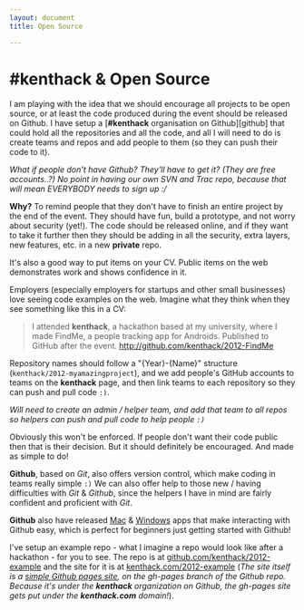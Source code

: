 ```yaml
---
layout: document
title: Open Source

---
```

# #kenthack & Open Source

I am playing with the idea that we should encourage all projects to be open source, or at least the code produced during the event should be released on Github. I have setup a [**#kenthack** organisation on Github][github] that could hold all the repositories and all the code, and all I will need to do is create teams and repos and add people to them (so they can push their code to it).

*What if people don't have Github? They'll have to get it? (They are free accounts..?) No point in having our own SVN and Trac repo, because that will mean EVERYBODY needs to sign up :/*

**Why?** To remind people that they don't have to finish an entire project by the end of the event. They should have fun, build a prototype, and not worry about security (yet!). The code should be released online, and if they want to take it further then they should be adding in all the security, extra layers, new features, etc. in a new **private** repo.

It's also a good way to put items on your CV. Public items on the web demonstrates work and shows confidence in it. 

Employers (especially employers for startups and other small businesses) love seeing code examples on the web. Imagine what they think when they see something like this in a CV:

> I attended **kenthack**, a hackathon based at my university, where I made FindMe, a people tracking app for Androids. Published to GitHub after the event.
> http://github.com/kenthack/2012-FindMe

Repository names should follow a "{Year}-{Name}" structure (`kenthack/2012-myamazingproject`), and we add people's GitHub accounts to teams on the **kenthack** page, and then link teams to each repository so they can push and pull code `:)`.

*Will need to create an admin / helper team, and add that team to all repos so helpers can push and pull code to help people `:)`*

Obviously this won't be enforced. If people don't want their code public then that is their decision. But it should definitely be encouraged. And made as simple to do!

**Github**, based on *Git*, also offers version control, which make coding in teams really simple `:)` We can also offer help to those new / having difficulties with *Git* & *Github*, since the helpers I have in mind are fairly confident and proficient with *Git*.

**Github** also have released [Mac](//mac.github.com) & [Windows](//windows.github.com) apps that make interacting with Github easy, which is perfect for beginners just getting started with Github!

I've setup an example repo - what I imagine a repo would look like after a hackathon - for you to see. The repo is at [github.com/kenthack/2012-example](//github.com/kenthack/2012-example) and the site for it is at [kenthack.com/2012-example](//kenthack.com/2012-example) (*The site itself is a [simple Github pages site](//pages.github.com), on the gh-pages branch of the Github repo. Because it's under the **kenthack** organization on Github, the gh-pages site gets put under the **kenthack.com** domain!*).